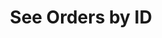 ---
title: See Orders by ID
position_number: 4
type: get
description: /trade/order/detail
parameters:
  - name: orderId
    type: integer
    mandatory: true
    default: N/A
    description: Order ID
    ranges:
content_markdown: |-

               #### **Limit Flow Rules**

               200/s/apikey
left_code_blocks:
  - code_block: "public void getMarketConfig() {\r\n\tString text = HttpUtil.get(URL + \"/data/api/v1/future-u/trade/getMarketConfig\");\r\n\tSystem.out.println(text);\r\n}"
    title: Java
    language: java
right_code_blocks:
  - code_block: |-
      {
        "msgInfo": {
          "code": "",
          "msg": ""
        },
        "msg": "",
        "data": {
          "avgPrice": 0, //Average price
          "closePosition": false, //Whether to close all when order condition is triggered
          "closeProfit": 0, //Offset profit and loss
          "createdTime": 0, //Create time
          "executedQty": 0, //Volume (Cont)
          "forceClose": false, //Is it a liquidation order
          "marginFrozen": 0, //Occupied margin
          "orderId": 0, //Order ID
          "orderSide": "", //Order side
          "orderType": "", //Order type
          "origQty": 0, //Quantity (Cont)
          "positionSide": "", //Position side
          "price": 0, //Order price
          "sourceId": 0, //Triggering conditions ID
          "state": "", //Order state:NEW：New order (unfilled);PARTIALLY_FILLED:Partial deal;PARTIALLY_CANCELED:Partial revocation;FILLED:Filled;CANCELED:Cancled;REJECTED:Order failed;EXPIRED：Expired
          "symbol": "", //Trading pair
          "timeInForce": "", //Valid type
          "triggerProfitPrice": 0, //TP trigger price
          "triggerStopPrice": 0 //SL trigger price
        },
        "code": 200
      }
    title: Response
    language: json
---